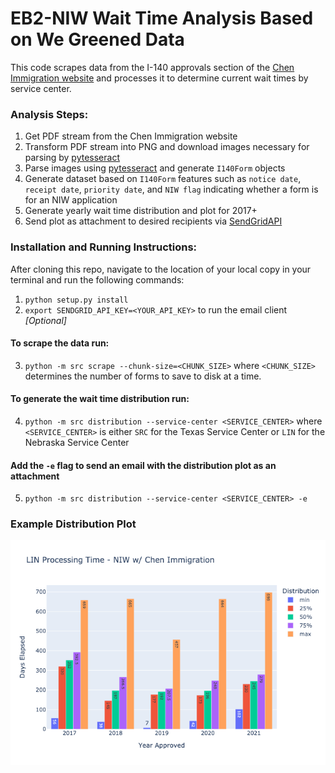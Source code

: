 # EB2-NIW Wait Time Analysis Based on We Greened Data

This code scrapes data from the I-140 approvals section of the [Chen Immigration website](https://www.wegreened.com/eb1_niw_approvals) and processes it to determine current wait times by service center.

### Analysis Steps:

1. Get PDF stream from the Chen Immigration website
2. Transform PDF stream into PNG and download images necessary for parsing by [pytesseract](https://pypi.org/project/pytesseract/)
3. Parse images using [pytesseract](https://pypi.org/project/pytesseract/) and generate `I140Form` objects
4. Generate dataset based on `I140Form` features such as `notice date`, `receipt date`, `priority date`, and `NIW flag` indicating whether a form is for an NIW application
5. Generate yearly wait time distribution and plot for 2017+
6. Send plot as attachment to desired recipients via [SendGridAPI](https://sendgrid.com/)

### Installation and Running Instructions:
After cloning this repo, navigate to the location of your local copy in your terminal and run the following commands:
1. `python setup.py install`
2. `export SENDGRID_API_KEY=<YOUR_API_KEY>` to run the email client _[Optional]_

#### To scrape the data run:
3. `python -m src scrape --chunk-size=<CHUNK_SIZE>` where `<CHUNK_SIZE>` determines the number of forms to save to disk at a time.
#### To generate the wait time distribution run:
4. `python -m src distribution --service-center <SERVICE_CENTER>` where `<SERVICE_CENTER>` is either `SRC` for the Texas Service Center or `LIN` for the Nebraska Service Center
#### Add the `-e` flag to send an email with the distribution plot as an attachment
5. `python -m src distribution --service-center <SERVICE_CENTER> -e`

### Example Distribution Plot
<img src="./src/images/LIN_processing_time.png"/>
